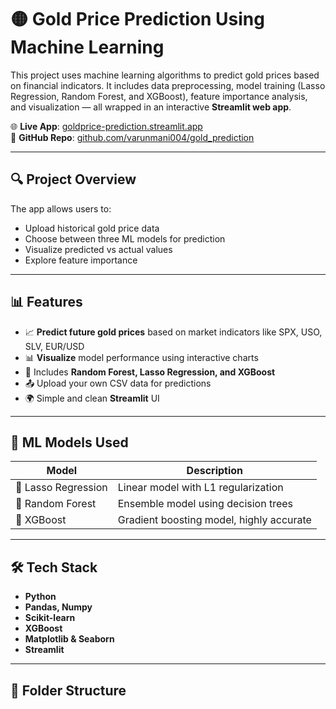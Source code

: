 # 🟡 Gold Price Prediction Using Machine Learning

This project uses machine learning algorithms to predict gold prices based on financial indicators. It includes data preprocessing, model training (Lasso Regression, Random Forest, and XGBoost), feature importance analysis, and visualization — all wrapped in an interactive **Streamlit web app**.

🌐 **Live App**: [goldprice-prediction.streamlit.app](https://goldprice-prediction.streamlit.app/)  
📂 **GitHub Repo**: [github.com/varunmani004/gold_prediction](https://github.com/varunmani004/gold_prediction)

---

## 🔍 Project Overview

The app allows users to:

- Upload historical gold price data
- Choose between three ML models for prediction
- Visualize predicted vs actual values
- Explore feature importance

---

## 📊 Features

- 📈 **Predict future gold prices** based on market indicators like SPX, USO, SLV, EUR/USD
- 📊 **Visualize** model performance using interactive charts
- 🧠 Includes **Random Forest, Lasso Regression, and XGBoost**
- 📤 Upload your own CSV data for predictions
- 🌍 Simple and clean **Streamlit** UI

---

## 🧠 ML Models Used

| Model               | Description                              |
| ------------------- | ---------------------------------------- |
| 🔁 Lasso Regression | Linear model with L1 regularization      |
| 🌲 Random Forest    | Ensemble model using decision trees      |
| 🚀 XGBoost          | Gradient boosting model, highly accurate |

---

## 🛠️ Tech Stack

- **Python**
- **Pandas, Numpy**
- **Scikit-learn**
- **XGBoost**
- **Matplotlib & Seaborn**
- **Streamlit**

---

## 📂 Folder Structure
